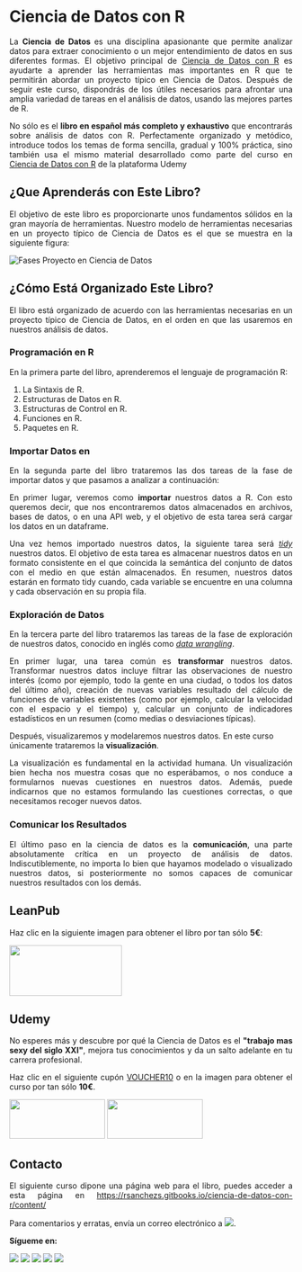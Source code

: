 




# Ciencia de Datos con R



<p align="justify">La <strong>Ciencia de Datos </strong>es una disciplina apasionante que permite analizar datos para extraer conocimiento o un mejor entendimiento de datos en sus diferentes formas. El objetivo principal de <a href="https://leanpub.com/ciencia-de-datos-con-r/c/CSI5qnSGUUkL" target="_blank">Ciencia de Datos con R</a>
es ayudarte a aprender las herramientas mas importantes en R que te permitirán abordar un proyecto típico en Ciencia de Datos.
Después de seguir este curso, dispondrás de los útiles necesarios para afrontar una amplia variedad de tareas en el análisis de datos, usando las mejores partes de R.</p>


<p align="justify">No sólo es el <strong>libro en español más completo y exhaustivo</strong> que encontrarás sobre análisis de datos con R. Perfectamente organizado y metódico, introduce todos los temas de forma sencilla, gradual y 100% práctica, sino también usa el mismo material desarrollado como parte del curso en <a href=https://www.udemy.com/ciencia-de-datos-con-r target="_blank">Ciencia de Datos con R</a> de la plataforma Udemy</p>



## ¿Que Aprenderás con Este Libro?

<p align="justify">El objetivo de este libro es proporcionarte unos fundamentos sólidos en la gran mayoría de herramientas. Nuestro modelo de herramientas necesarias en un proyecto típico de Ciencia de Datos es el que se muestra en la siguiente figura:</p>



![Fases Proyecto en Ciencia de Datos](https://i.imgur.com/DO2BKK7.png)

## ¿Cómo Está Organizado Este Libro?


<p align="justify">El libro está organizado de acuerdo con las herramientas necesarias en un proyecto típico de Ciencia de Datos, en el orden en que las usaremos en nuestros análisis de datos.</p>

### Programación en R

<p align="justify">En la primera parte del libro, aprenderemos el lenguaje de programación R:</p>

1. La Sintaxis de R.
2. Estructuras de Datos en R.
3. Estructuras de Control en R.
4. Funciones en R.
5. Paquetes en R.

### Importar Datos en 

<p align="justify">En la segunda parte del libro trataremos las dos tareas de la fase de importar datos y que pasamos a analizar a continuación:</p>
<p align="justify">En primer lugar, veremos como <strong>importar</strong> nuestros datos a R. Con esto queremos decir, que nos encontraremos datos almacenados en archivos, bases de datos, o en una API web, y el objetivo de esta tarea será cargar los datos en un dataframe.</p>

<p align="justify">Una vez hemos importado nuestros datos, la siguiente tarea será <a href=https://en.wikipedia.org/wiki/Tidy_data target="_blank"><i><em>tidy</i></em></a> nuestros datos. El objetivo de esta tarea es almacenar nuestros datos en un formato consistente en el que coincida la semántica del conjunto de datos con el medio en que están almacenados. En resumen, nuestros datos estarán en formato tidy cuando, cada variable se encuentre en una columna y cada observación en su propia fila.</p>


### Exploración de Datos


<p align="justify">En la tercera parte del libro trataremos las tareas de la fase de exploración de nuestros datos, conocido en inglés como <a href=https://en.wikipedia.org/wiki/Data_wrangling target="_blank"><i><em>data wrangling</i></em></a>.</p>

<p align="justify">En primer lugar, una tarea común es <strong>transformar</strong> nuestros datos. Transformar nuestros datos incluye filtrar las observaciones de nuestro interés (como por ejemplo, todo la gente en una ciudad, o todos los datos del último año), creación de nuevas variables resultado del cálculo de funciones de variables existentes (como por ejemplo, calcular la velocidad con el espacio y el tiempo) y, calcular un conjunto de indicadores estadísticos en un resumen (como medias o desviaciones típicas).</p>

Después, visualizaremos y modelaremos nuestros datos. En este curso únicamente trataremos la <strong>visualización</strong>.

<p align="justify">La visualización es fundamental en la actividad humana. Un visualización bien hecha nos muestra cosas que no esperábamos, o nos conduce a formularnos nuevas cuestiones en nuestros datos. Además, puede indicarnos que no estamos formulando las cuestiones correctas, o que necesitamos recoger  nuevos datos.</p>


### Comunicar los Resultados

<p align="justify">El último paso en la ciencia de datos es la <strong>comunicación</strong>, una parte absolutamente crítica en un proyecto de análisis de datos. Indiscutiblemente, no importa lo bien que hayamos modelado o visualizado nuestros datos, si posteriormente no somos capaces de comunicar nuestros resultados con los demás.</p>


## LeanPub

<p align="justify">Haz clic en la siguiente imagen para obtener el libro por tan sólo <strong>5€</strong>:</p>


<a href="https://leanpub.com/ciencia-de-datos-con-r/c/CSI5qnSGUUkL" target="_blank"><img src="https://i.imgur.com/VRMrT0I.png" width="200" height="90"></a>



## Udemy

<p align="justify">No esperes más y descubre por qué la Ciencia de Datos es el <strong>"trabajo mas sexy del siglo XXI"</strong>, mejora tus conocimientos y da un salto adelante en tu carrera profesional.</p>

<p align="justify">Haz clic en el siguiente cupón <a href="https://www.udemy.com/ciencia-de-datos-con-r/?couponCode=VOUCHER10" target="_blank">VOUCHER10</a> o en la imagen para obtener el curso por tan sólo <strong>10€</strong>.</p>


<a href="https://www.udemy.com/ciencia-de-datos-con-r/?couponCode=VOUCHER10" target="_blank"><img src="https://i.imgur.com/zjjWEWV.png" width="170" height="70"></a>
<a href="https://www.udemy.com/ciencia-de-datos-con-r/?src=sac&kw=cien#instructor-1" target="_blank"><img src="https://imgur.com/Yi2ZFiu.png" width="170" height="70"></a>



## Contacto

<p align="justify">El siguiente curso dipone una página web para el libro, puedes acceder a esta página en <a href="https://rsanchezs.gitbooks.io/ciencia-de-datos-con-r/content/" target="_blank">https://rsanchezs.gitbooks.io/ciencia-de-datos-con-r/content/</a></p>

<p align="justify">Para comentarios y erratas, envía un correo electrónico a <a href="mailto:ciencia.datos.con.r@gmail.com" target="_blank"><img src="https://i.imgur.com/PJGlEba.png"></a>.</p>

__Sígueme en:__

<a href="https://plus.google.com/+RubénSánchezSancho?hl=es" target="_blank"><img src="https://i.imgur.com/nFk0c7l.png"></a>
<a href="https://www.linkedin.com/in/ruben-sanchez-sancho-767993139/" target="_blank"><img src="https://i.imgur.com/ccAeFjJ.png"></a>
<a href="https://twitter.com/rsanchezs76" target="_blank"><img src="https://i.imgur.com/DF48Oy0.png"></a>
<a href="https://datasciencesexy.wordpress.com/" target="_blank"><img src="https://i.imgur.com/GqYvC8A.png"></a>
<a href="https://www.youtube.com/channel/UCmM75BqRDZ1_6Ug5fZjD-Dg?view_as=subscriber" target="_blank"><img src="https://i.imgur.com/NmPCBRQ.png"></a>



